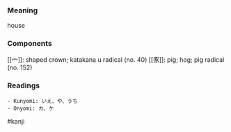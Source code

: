 ### Meaning

house

### Components

[[宀]]: shaped crown; katakana u radical (no. 40) [[豕]]: pig; hog; pig radical (no. 152)

### Readings

```
- Kunyomi: いえ、や、うち
- Onyomi: カ、ケ
```

#kanji